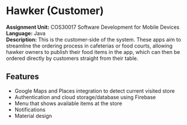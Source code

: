 # Hawker (Customer)
**Assignment Unit:** COS30017 Software Development for Mobile Devices  
**Language:** Java  
**Description:** This is the customer-side of the system. These apps aim to streamline the  ordering  process  in cafeterias  or  food  courts,
allowing hawker  owners  to  publish their  food items  in  the  app, 
which can then be ordered directly by customers straight from their table.

## Features
+ Google Maps and Places integration to detect current visited store
+ Authentication and cloud storage/database using Firebase
+ Menu that shows available items at the store
+ Notifications
+ Material design
